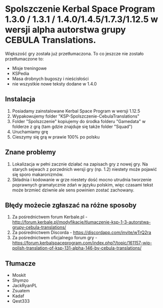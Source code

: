 # Spolszczenie Kerbal Space Program 1.3.0 / 1.3.1 / 1.4.0/1.4.5/1.7.3/1.12.5 w wersji alpha autorstwa grupy CEBULA Translations.

Większość gry została już przetłumaczona. To co jeszcze nie zostało przetłumaczone to:

* Misje treningowe
* KSPedia
* Masa drobnych bugoszy i nieścisłości
* nie wszystkie nowe teksty dodane w 1.4.0

## Instalacja

1. Posiadamy zainstalowane Kerbal Space Program w wersji 1.12.5
2. Wypakowujemy folder "KSP-Spolszczenie-CebulaTranslations"
3. Folder "Spolszczenie" kopiujemy do środka folderu "Gamedata" w folderze z grą (tam gdzie znajduje się także folder "Squad")
4. Uruchamiamy grę
5. Cieszymy się grą w prawie 100% po polsku

## Znane problemy

1. Lokalizacja w pełni zacznie działać na zapisach gry z nowej gry. Na starych sejwach z porzednich wersji gry (np. 1.2) niestety może pojawić się sporo makaronizmów.
2. Składnia i kodowanie w grze niestety dość mocno utrudnia tworzenie poprawnych gramatycznie zdań w języku polskim, więc czasami tekst może brzmieć dziwnie ale sens powinien zostać zachowany.

## Błędy możecie zgłaszać na różne sposoby

1. Za pośrednictwem forum Kerbale.pl - http://forum.kerbale.pl/modyfikacje/tlumaczenie-ksp-1-3-autorstwa-grupy-cebula-translations/
2. Za pośrednictwem Discorda - https://discordapp.com/invite/wTrQ2ra
3. Za pośrednictwem oficjalnego forum gry - https://forum.kerbalspaceprogram.com/index.php?/topic/161157-wip-polish-translation-of-ksp-131-alpha-146-by-cebula-translations/

## Tłumacze

* Moskit
* Shymzo
* JackRyanPL
* Zsuatem
* Kadaf
* Qest333
